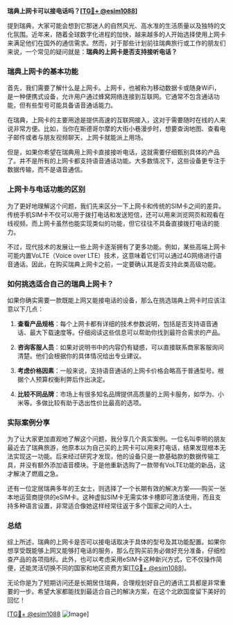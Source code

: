 **瑞典上网卡可以接电话吗？[[TG💪+ @esim1088](https://t.me/s/esim1088)]**

提到瑞典，大家可能会想到它那迷人的自然风光、高水准的生活质量以及独特的文化氛围。近年来，随着全球数字化进程的加快，越来越多的人开始选择使用上网卡来满足他们在国外的通信需求。然而，对于那些计划前往瑞典旅行或工作的朋友们来说，一个常见的疑问就是：**瑞典的上网卡是否支持接听电话？**

### 瑞典上网卡的基本功能

首先，我们需要了解什么是上网卡。上网卡，也被称为移动数据卡或随身WiFi，是一种便携式设备，允许用户通过蜂窝网络连接到互联网。它通常不包含通话功能，但有些型号可能具备语音通话能力。

在瑞典，上网卡的主要用途是提供高速的互联网接入，这对于需要随时在线的人来说非常方便。比如，当你在斯德哥尔摩的大街小巷漫步时，想要查询地图、查看电子邮件或者与朋友视频聊天，上网卡就能派上用场。

但是，如果你希望在瑞典用上网卡直接接听电话，这就需要仔细甄别具体的产品了。并不是所有的上网卡都支持语音通话功能。大多数情况下，这些设备更专注于数据传输，而不是语音通信。

### 上网卡与电话功能的区别

为了更好地理解这个问题，我们先来区分一下上网卡和传统的SIM卡之间的差异。传统手机SIM卡不仅可以用于拨打电话和发送短信，还可以用来浏览网页和观看在线视频。而上网卡虽然也能实现类似的功能，但它往往不具备直接拨打电话的能力。

不过，现代技术的发展让一些上网卡逐渐拥有了更多功能。例如，某些高端上网卡可能内置VoLTE（Voice over LTE）技术，这意味着它们可以通过4G网络进行语音通话。因此，在购买瑞典上网卡之前，一定要确认其是否支持此类高级功能。

### 如何挑选适合自己的瑞典上网卡？

如果你确实需要一款既能上网又能接电话的设备，那么在挑选瑞典上网卡时应该注意以下几点：

1. **查看产品规格**：每个上网卡都有详细的技术参数说明，包括是否支持语音通话、最大下载速度等。仔细阅读这些信息可以帮助你找到最符合需求的产品。
   
2. **咨询客服人员**：如果对说明书中的内容仍有疑惑，可以直接联系商家客服询问清楚。他们会根据你的具体情况给出专业建议。

3. **考虑价格因素**：一般来说，支持语音通话的上网卡价格会略高于普通型号。根据个人预算权衡利弊后作出决定。

4. **比较不同品牌**：市场上有很多知名品牌提供高质量的上网卡服务，如华为、小米等。多做比较有助于选出性价比最高的选项。

### 实际案例分享

为了让大家更加直观地了解这个问题，我分享几个真实案例。一位名叫李明的朋友最近去了瑞典旅游，他原本以为自己买的上网卡可以用来打电话，结果发现根本无法实现这一功能。后来经过研究才发现，他的设备只是一款基础款的数据传输工具，并没有额外添加语音模块。于是他重新选购了一款带有VoLTE功能的新品，这才解决了燃眉之急。

还有一位定居瑞典多年的王女士，则选择了一个长期有效的解决方案——购买一张本地运营商提供的eSIM卡。这种虚拟SIM卡无需实体卡槽即可激活使用，而且支持多种语言设置，非常适合像她这样经常往返于多个国家之间的人士。

### 总结

综上所述，瑞典的上网卡是否可以接电话取决于具体的型号及其功能配置。如果你想享受既能够上网又能够打电话的服务，那么在购买前务必做好充分准备，仔细检查产品的各项指标。此外，也可以考虑采用eSIM卡这种新兴方式，它不仅操作简便，还能灵活切换不同的国家和地区资费方案[[TG💪+ @esim1088](https://t.me/s/esim1088)]。

无论你是为了短期访问还是长期居住瑞典，合理规划好自己的通讯工具都是非常重要的一步。希望大家都能找到最适合自己的解决方案，在这个北欧国度留下美好的回忆！

[[TG💪+ @esim1088](https://t.me/s/esim1088) ![Image](https://i.postimg.cc/4NQfJmqS/Snipaste-2025-05-13-00-14-12.png)]